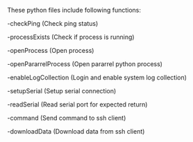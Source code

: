 These python files include following functions:

-checkPing 
  (Check ping status)

-processExists 
  (Check if process is running)

-openProcess 
  (Open process)

-openPararrelProcess 
  (Open pararrel python process)

-enableLogCollection 
  (Login and enable system log collection)

-setupSerial 
  (Setup serial connection)

-readSerial 
  (Read serial port for expected return)

-command 
  (Send command to ssh client)

-downloadData 
  (Download data from ssh client)
